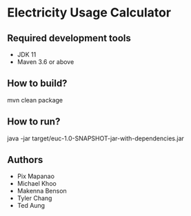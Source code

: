 # Electricity Usage Calculator

## Required development tools
- JDK 11
- Maven 3.6 or above

## How to build?
mvn clean package

## How to run?
java -jar target/euc-1.0-SNAPSHOT-jar-with-dependencies.jar

## Authors
- Pix Mapanao
- Michael Khoo
- Makenna Benson
- Tyler Chang
- Ted Aung